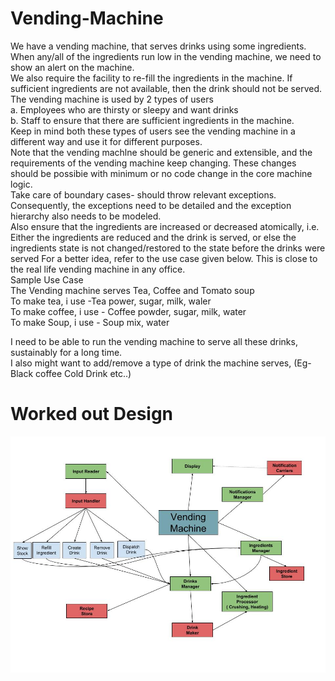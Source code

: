 # Vending-Machine
We have a vending machine, that serves drinks using some ingredients. When any/all of the ingredients run low in the vending machine, we need to show an alert on the machine.  
We also require the facility to re-fill the ingredients in the machine. 
If sufficient ingredients are not available, then the drink should not be served.  
The vending machine is used by 2 types of users  
  a. Employees who are thirsty or sleepy and want drinks  
  b. Staff to ensure that there are sufficient ingredients in the machine.  
Keep in mind both these types of users see the vending machine in a different way and use it for different purposes.  
Note that the vending machlne should be generic and extensible, and the requirements of the vending machine keep changing. These changes should be possibie with minimum or no code change in the core machine logic.  
Take care of boundary cases- should throw relevant exceptions.  
Consequently, the exceptions need to be detailed and the exception hierarchy also needs to be modeled.  
Also ensure that the ingredients are increased or decreased atomically, i.e. 
Either the ingredients are reduced and the drink is served, or else the ingredients state is not changed/restored to the state before the drinks were served
For a better idea, refer to the use case given below. This is close to the real life vending machine in any office.  
Sample Use Case  
The Vending machine serves Tea, Coffee and Tomato soup  
To make tea, i use -Tea power, sugar, milk, waler  
To make coffee, i use - Coffee powder, sugar, milk, water  
To make Soup, i use - Soup mix, water  

I need to be able to run the vending machine to serve all these drinks, sustainably for a long time.  
I also might want to add/remove a type of drink the machine serves, (Eg- Black coffee
Cold Drink etc..)  

# Worked out Design
![alt text](https://raw.githubusercontent.com/dubeyanurag/Vending-Machine/master/Vending%20Machine.jpg)
